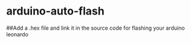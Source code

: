 # arduino-auto-flash

##Add a .hex file and link it in the source code for flashing your arduino leonardo
